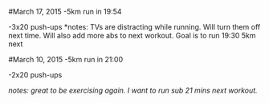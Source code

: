 #March 17, 2015
-5km run in 19:54

-3x20 push-ups
*notes: TVs are distracting while running. Will turn them off next time. Will also add more abs to next workout. Goal is to run 19:30 5km next

#March 10, 2015
-5km run in 21:00 

-2x20 push-ups

*notes: great to be exercising again. I want to run sub 21 mins next workout.*  
